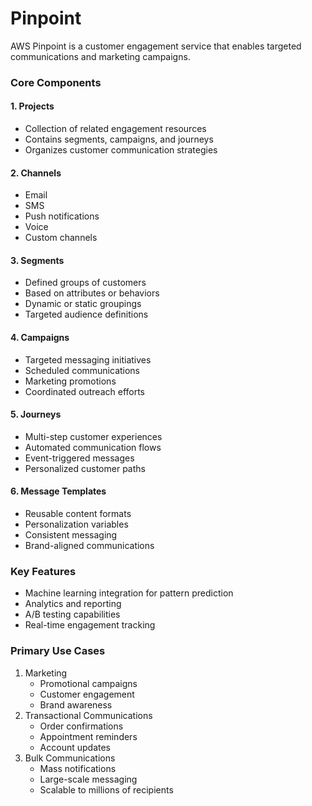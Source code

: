 # Pinpoint

AWS Pinpoint is a customer engagement service that enables targeted communications and marketing campaigns.

### Core Components

#### 1. Projects

* Collection of related engagement resources
* Contains segments, campaigns, and journeys
* Organizes customer communication strategies

#### 2. Channels

* Email
* SMS
* Push notifications
* Voice
* Custom channels

#### 3. Segments

* Defined groups of customers
* Based on attributes or behaviors
* Dynamic or static groupings
* Targeted audience definitions

#### 4. Campaigns

* Targeted messaging initiatives
* Scheduled communications
* Marketing promotions
* Coordinated outreach efforts

#### 5. Journeys

* Multi-step customer experiences
* Automated communication flows
* Event-triggered messages
* Personalized customer paths

#### 6. Message Templates

* Reusable content formats
* Personalization variables
* Consistent messaging
* Brand-aligned communications

### Key Features

* Machine learning integration for pattern prediction
* Analytics and reporting
* A/B testing capabilities
* Real-time engagement tracking

### Primary Use Cases

1. Marketing
   * Promotional campaigns
   * Customer engagement
   * Brand awareness
2. Transactional Communications
   * Order confirmations
   * Appointment reminders
   * Account updates
3. Bulk Communications
   * Mass notifications
   * Large-scale messaging
   * Scalable to millions of recipients
